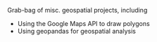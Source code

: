 Grab-bag of misc. geospatial projects, including

* Using the Google Maps API to draw polygons
* Using geopandas for geospatial analysis
